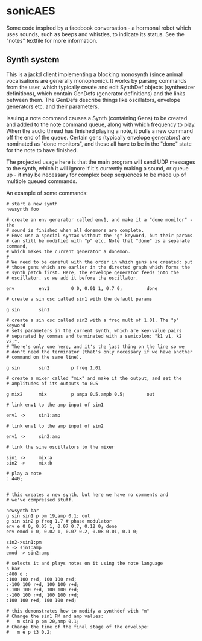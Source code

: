 # sonicAES
Some code inspired by a facebook conversation - a hormonal robot which
uses sounds, such as beeps and whistles, to indicate its status. See
the "notes" textfile for more information.

## Synth system
This is a jackd client implementing a blocking monosynth (since animal
vocalisations are generally monophonic).
It works by parsing commands from the user, which typically create
and edit SynthDef objects (synthesizer definitions), which contain 
GenDefs (generator definitions) and the links between them. 
The GenDefs describe things like oscillators, envelope generators etc.
and their parameters.

Issuing a note command causes a Synth (containing Gens) to be created
and added to the note command queue, along with which frequency to play.
When the audio thread has finished playing a note, it pulls a new command
off the end of the queue. Certain gens (typically envelope generators)
are nominated as "done monitors", and these all have to be in the "done"
state for the note to have finished.

The projected usage here is that the main program will send UDP messages to the synth, which it will ignore if it's currently making a sound, or queue up - it may be necessary
for complex beep sequences to be made up of multiple queued commands.

An example of some commands:
```
# start a new synth
newsynth foo

# create an env generator called env1, and make it a "done monitor" - the
# sound is finished when all donemons are complete.
# Envs use a special syntax without the "g" keyword, but their params
# can still be modified with "p" etc. Note that "done" is a separate command,
# which makes the current generator a donemon.
#
# We need to be careful with the order in which gens are created: put
# those gens which are earlier in the directed graph which forms the
# synth patch first. Here, the envelope generator feeds into the 
# oscillator, so we add it before the oscillator.

env         env1        0 0, 0.01 1, 0.7 0;         done

# create a sin osc called sin1 with the default params

g sin       sin1

# create a sin osc called sin2 with a freq mult of 1.01. The "p" keyword
# sets parameters in the current synth, which are key-value pairs
# separated by commas and terminated with a semicolon: "k1 v1, k2 v2;".
# There's only one here, and it's the last thing on the line so we
# don't need the terminator (that's only necessary if we have another
# command on the same line).

g sin       sin2        p freq 1.01

# create a mixer called "mix" and make it the output, and set the
# amplitudes of its outputs to 0.5

g mix2      mix         p ampa 0.5,ampb 0.5;        out

# link env1 to the amp input of sin1

env1 ->     sin1:amp

# link env1 to the amp input of sin2

env1 ->     sin2:amp

# link the sine oscillators to the mixer

sin1 ->     mix:a
sin2 ->     mix:b

# play a note
: 440;


# this creates a new synth, but here we have no comments and
# we've compressed stuff.

newsynth bar
g sin sin1 p pm 19,amp 0.1; out
g sin sin2 p freq 1.7 # phase modulator
env e 0 0, 0.05 1, 0.07 0.7, 0.12 0; done
env emod 0 0, 0.02 1, 0.07 0.2, 0.08 0.01, 0.1 0;

sin2->sin1:pm
e -> sin1:amp
emod -> sin2:amp

# selects it and plays notes on it using the note language
s bar
:400 d ;
:100 100 r+d, 100 100 r+d;
:-100 100 r+d, 100 100 r+d;
:-100 100 r+d, 100 100 r+d;
:-100 100 r+d, 100 100 r+d;
:100 100 r+d, 100 100 r+d;

# this demonstrates how to modify a synthdef with "m"
# Change the sin1 PM and amp values:
#   m sin1 p pm 20,amp 0.1;
# Change the time of the final stage of the envelope:
#   m e p t3 0.2;

```

